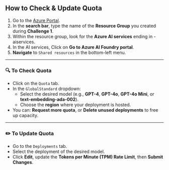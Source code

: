 ## How to Check & Update Quota

1. Go to the [Azure Portal](https://portal.azure.com).
2. In the **search bar**, type the name of the **Resource Group** you created during **Challenge 1**.
3. Within the resource group, look for the **Azure AI services** ending in -aiservices.
4. In the AI services, Click on **Go to Azure AI Foundry portal**.  
4. **Navigate** to `Shared resources` in the bottom-left menu.

---

### 🔍 To Check Quota

- Click on the `Quota` tab.
- In the `GlobalStandard` dropdown:
  - Select the desired model (e.g., **GPT-4**, **GPT-4o**, **GPT-4o Mini**, or **text-embedding-ada-002**).
  - Choose the **region** where your deployment is hosted.
- You can:
  **Request more quota**, or **Delete unused deployments** to free up capacity.

---

### ✏️ To Update Quota

- Go to the `Deployments` tab.
- Select the deployment of the desired model.
- Click **Edit**, update the **Tokens per Minute (TPM) Rate Limit**, then **Submit Changes**.
